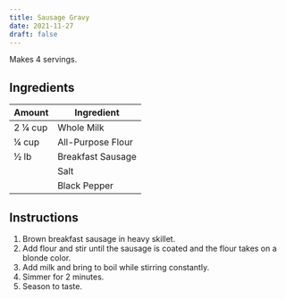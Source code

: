 ```yaml
---
title: Sausage Gravy
date: 2021-11-27
draft: false
---
```


Makes 4 servings.

## Ingredients

| Amount    | Ingredient        |
| --------- | ----------------- |
| 2 1⁄4 cup  | Whole Milk        |
| 1⁄4 cup    | All-Purpose Flour |
| 1⁄2 lb     | Breakfast Sausage |
|           | Salt              |
|           | Black Pepper      |

## Instructions

1. Brown breakfast sausage in heavy skillet.
2. Add flour and stir until the sausage is coated and the flour takes on a blonde color.
3. Add milk and bring to boil while stirring constantly.
4. Simmer for 2 minutes.
5. Season to taste.
